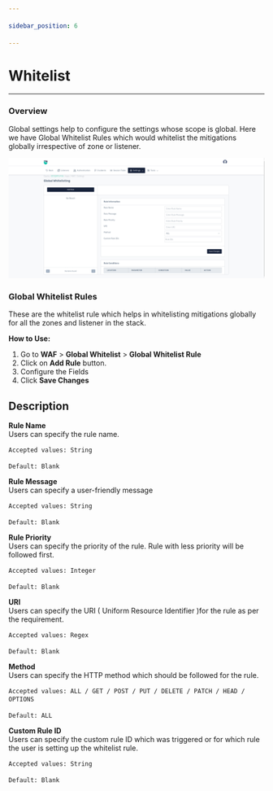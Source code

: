 ```yaml
---

sidebar_position: 6

---
```


# Whitelist

---

### Overview

Global settings help to configure the settings whose scope is global. Here we have Global Whitelist Rules which would whitelist the mitigations globally irrespective of zone or listener.


![Global Whitelist Rules](/img/waf/v8/docs/whitelist.png)


### Global Whitelist Rules

These are the whitelist rule which helps in whitelisting mitigations globally for all the zones and listener in the stack.

**How to Use:**

1. Go to **WAF** > **Global Whitelist** > **Global Whitelist Rule**
2. Click on **Add Rule** button.
3. Configure the Fields
4. Click **Save Changes**

## Description

**Rule Name**  
Users can specify the rule name.

    Accepted values: String

    Default: Blank 

**Rule Message**  
Users can specify a user-friendly message

    Accepted values: String

    Default: Blank 

**Rule Priority**  
Users can specify the priority of the rule. Rule with less priority will be followed first.

    Accepted values: Integer

    Default: Blank 

**URI**  
Users can specify the URI ( Uniform Resource Identifier )for the rule as per the requirement.

    Accepted values: Regex

    Default: Blank 

**Method**  
Users can specify the HTTP method which should be followed for the rule.

    Accepted values: ALL / GET / POST / PUT / DELETE / PATCH / HEAD / OPTIONS

    Default: ALL 

**Custom Rule ID**  
Users can specify the custom rule ID which was triggered or for which rule the user is setting up the whitelist rule.

    Accepted values: String

    Default: Blank 

